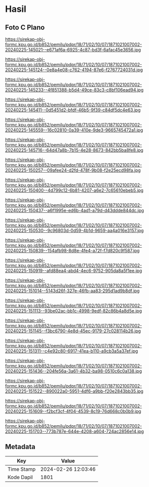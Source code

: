 # Hasil

## Foto C Plano

https://sirekap-obj-formc.kpu.go.id/b852/pemilu/pdpr/18/71/02/10/07/1871021007002-20240225-145021--e671af6a-6925-4c87-bd3f-6afac45e3656.jpg

https://sirekap-obj-formc.kpu.go.id/b852/pemilu/pdpr/18/71/02/10/07/1871021007002-20240225-145124--0e8a4e08-c762-4194-87e6-f2767724031d.jpg

https://sirekap-obj-formc.kpu.go.id/b852/pemilu/pdpr/18/71/02/10/07/1871021007002-20240225-145233--4f851388-b5d4-49ce-83c3-c8bf106ead94.jpg

https://sirekap-obj-formc.kpu.go.id/b852/pemilu/pdpr/18/71/02/10/07/1871021007002-20240225-145411--0d5451d2-bfdf-46b5-9f39-c84df5dc4e63.jpg

https://sirekap-obj-formc.kpu.go.id/b852/pemilu/pdpr/18/71/02/10/07/1871021007002-20240225-145559--16c02810-0a39-410e-9de3-9665745472a1.jpg

https://sirekap-obj-formc.kpu.go.id/b852/pemilu/pdpr/18/71/02/10/07/1871021007002-20240225-145716--64d47a8b-7b15-4e28-8673-842bb5ba8fe8.jpg

https://sirekap-obj-formc.kpu.go.id/b852/pemilu/pdpr/18/71/02/10/07/1871021007002-20240225-150257--09afee24-d2fd-478f-9b08-f2e25ecd98fa.jpg

https://sirekap-obj-formc.kpu.go.id/b852/pemilu/pdpr/18/71/02/10/07/1871021007002-20240225-150400--4d799c12-6b81-4207-a6e2-7c65610ebeb5.jpg

https://sirekap-obj-formc.kpu.go.id/b852/pemilu/pdpr/18/71/02/10/07/1871021007002-20240225-150437--a6f1995e-ed6b-4ad1-a79d-d43ddde844dc.jpg

https://sirekap-obj-formc.kpu.go.id/b852/pemilu/pdpr/18/71/02/10/07/1871021007002-20240225-150530--9c96803d-0d59-4b1d-9659-aa4a016e3157.jpg

https://sirekap-obj-formc.kpu.go.id/b852/pemilu/pdpr/18/71/02/10/07/1871021007002-20240225-150839--154afb98-8d8e-4fe4-a72f-f7d820c9f587.jpg

https://sirekap-obj-formc.kpu.go.id/b852/pemilu/pdpr/18/71/02/10/07/1871021007002-20240225-150919--afd88ea4-abd4-4ec6-9752-905da8a5f1ee.jpg

https://sirekap-obj-formc.kpu.go.id/b852/pemilu/pdpr/18/71/02/10/07/1871021007002-20240225-151014--5143d26f-327e-46fb-aa83-295d1ad9b8df.jpg

https://sirekap-obj-formc.kpu.go.id/b852/pemilu/pdpr/18/71/02/10/07/1871021007002-20240225-151113--93be02ac-bb1c-4998-9edf-82c86b4a8d5e.jpg

https://sirekap-obj-formc.kpu.go.id/b852/pemilu/pdpr/18/71/02/10/07/1871021007002-20240225-151145--f3bc6790-4e8d-45ec-9179-27c028114b26.jpg

https://sirekap-obj-formc.kpu.go.id/b852/pemilu/pdpr/18/71/02/10/07/1871021007002-20240225-151311--c4e92c80-6917-41ea-b110-a9cb3a5a37ef.jpg

https://sirekap-obj-formc.kpu.go.id/b852/pemilu/pdpr/18/71/02/10/07/1871021007002-20240225-151436--204fe56a-3a61-4b32-ba98-0510c6c0a138.jpg

https://sirekap-obj-formc.kpu.go.id/b852/pemilu/pdpr/18/71/02/10/07/1871021007002-20240225-151522--890022a0-5951-4df6-a9bb-f20e2843bb35.jpg

https://sirekap-obj-formc.kpu.go.id/b852/pemilu/pdpr/18/71/02/10/07/1871021007002-20240225-151609--f2bcf3cf-4f04-4539-8c19-76d668c0b0b9.jpg

https://sirekap-obj-formc.kpu.go.id/b852/pemilu/pdpr/18/71/02/10/07/1871021007002-20240225-151703--773b787e-644e-4208-a604-724ac2856e14.jpg


## Metadata

| Key        | Value               |
| ---------- | ------------------- |
| Time Stamp | 2024-02-26 12:03:46 |
| Kode Dapil | 1801                |



